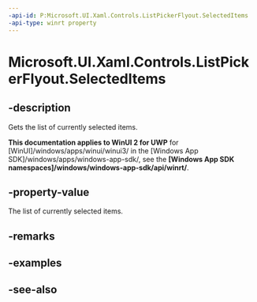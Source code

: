 ```yaml
---
-api-id: P:Microsoft.UI.Xaml.Controls.ListPickerFlyout.SelectedItems
-api-type: winrt property
---
```


<!-- Property syntax
public Windows.Foundation.Collections.IVector<object> SelectedItems { get; }
-->

# Microsoft.UI.Xaml.Controls.ListPickerFlyout.SelectedItems

## -description
Gets the list of currently selected items.

**This documentation applies to WinUI 2 for UWP** for [WinUI]/windows/apps/winui/winui3/ in the [Windows App SDK]/windows/apps/windows-app-sdk/, see the **[Windows App SDK namespaces]/windows/windows-app-sdk/api/winrt/**.

## -property-value
The list of currently selected items.

## -remarks

## -examples

## -see-also
